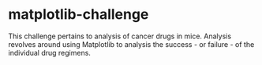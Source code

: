 # matplotlib-challenge

This challenge pertains to analysis of cancer drugs in mice. Analysis revolves around using Matplotlib to analysis the success - or failure - of the individual drug regimens.
